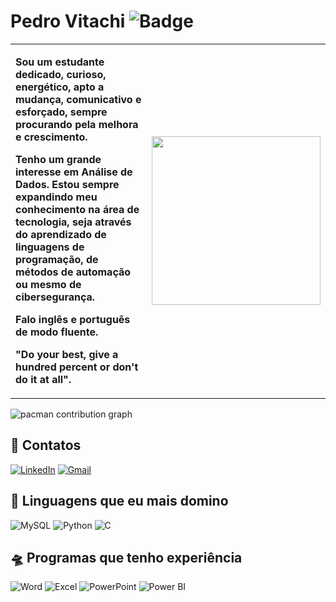 # Pedro Vitachi ![Badge](https://img.shields.io/badge/EACH_USP_SI-680c14)

<table>
  <tr>
    <td align="left">
      <p><strong>
Sou um estudante dedicado, curioso, energético, apto a mudança, comunicativo e esforçado, sempre procurando pela melhora e crescimento. 
                
Tenho um grande interesse em Análise de Dados. Estou sempre expandindo meu conhecimento na área de tecnologia, seja através do aprendizado de linguagens de programação, de métodos de automação ou mesmo de cibersegurança. 

Falo inglês e português de modo fluente.

"Do your best, give a hundred percent or don't do it at all".
    </td>
    <td align="right">
  <img src="https://media.giphy.com/media/v1.Y2lkPWVjZjA1ZTQ3NHlmN2RibmxicWxzZHhpcDl2eWYxM2czd3cxcWk5Z2x1dHh1Z3NyYyZlcD12MV9naWZzX3NlYXJjaCZjdD1n/hwvxuIKLEayDS/giphy.gif" width="270" >
    </td>
  </tr>
</table>

<picture>
  <source media="(prefers-color-scheme: dark)" srcset="https://raw.githubusercontent.com/PedroVitachi21/PedroVitachi21/output/pacman-contribution-graph-dark.svg">
  <source media="(prefers-color-scheme: light)" srcset="https://raw.githubusercontent.com/PedroVitachi21/PedroVitachi21/output/pacman-contribution-graph.svg">
  <img alt="pacman contribution graph" src="https://raw.githubusercontent.com/PedroVitachi21/PedroVitachi21/output/pacman-contribution-graph.svg">
</picture>

## 📲 Contatos
[![LinkedIn](https://img.shields.io/badge/LinkedIn-680c14?style=for-the-badge&logo=linkedin&logoColor=white)](https://linkedin.com/in/pedro-henrique-vitachi)
[![Gmail](https://img.shields.io/badge/-Gmail-680c14?style=for-the-badge&logo=gmail&logoColor=white)](mailto:pedrohenriquevitachi@gmail.com)

## 🚀 Linguagens que eu mais domino
![MySQL](https://img.shields.io/badge/MySQL-680c14?style=for-the-badge&logo=mysql&logoColor=white)
![Python](https://img.shields.io/badge/Python-680c14?style=for-the-badge&logo=python&logoColor=white)
![C](https://img.shields.io/badge/C-680c14?style=for-the-badge&logo=c&logoColor=white)


## 🛸 Programas que tenho experiência
![Word](https://img.shields.io/badge/Microsoft_Word-680c14?style=for-the-badge&logo=microsoftword&logoColor=white)
![Excel](https://img.shields.io/badge/Microsoft_Excel-680c14?style=for-the-badge&logo=microsoftexcel&logoColor=white)
![PowerPoint](https://img.shields.io/badge/Microsoft_PowerPoint-680c14?style=for-the-badge&logo=microsoftpowerpoint&logoColor=white)
![Power BI](https://img.shields.io/badge/Power_BI-680c14?style=for-the-badge&logo=powerbi&logoColor=black)

